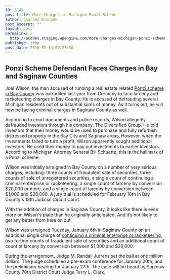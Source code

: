 ```yaml
---
ID: 6147
post_title: More Charges in Michigan Ponzi Scheme
author: Charles Kronzek
post_excerpt: ""
layout: post
permalink: >
  http://acddev.staging.wpengine.com/more-charges-michigan-ponzi-scheme.html
published: true
post_date: 2015-01-14 09:27:50
---
```

<h2>Ponzi Scheme Defendant Faces Charges in Bay and Saginaw Counties</h2>
Joel Wilson, the man accused of running a real estate related <a href="http://acddev.staging.wpengine.com/joel-wilson-bound-over-trial.html">Ponzi scheme in Bay County</a> was extradited last year from Germany to face larceny and racketeering charges in Bay County. He is accused of defrauding several Michigan residents out of substantial sums of money. As it turns out, he will now be facing criminal charges in Saginaw County as well.<!--more-->

According to court documents and police records, Wilson allegedly defrauded investors through his company, The Diversified Group. He told investors that their money would be used to purchase and fully refurbish distressed property in the Bay City and Saginaw areas. However, when the investments failed to turn a profit, Wilson apparently sought additional investors. He used their money to pay out investments to earlier investors. According to Michigan Attorney General Bill Schuette, this is the hallmark of a Ponzi scheme.

Wilson was initially arraigned in Bay County on a number of very serious charges, including: three counts of fraudulent sale of securities, three counts of sale of unregistered securities, a single count of continuing a criminal enterprise or racketeering, a single count of larceny by conversion $20,000 or more, and a single count of larceny by conversion between $1,000 and $20,000. A jury trial is scheduled for February 10th in Bay County's 18th Judicial Circuit Court.

With the addition of charges in Saginaw County, it looks like there is even more on Wilson's plate than he originally anticipated. And it’s not likely to get any better from here on out.

Wilson was arraigned Tuesday, January 6th in Saginaw County on an additional single charge of <a href="http://acddev.staging.wpengine.com/michigan-racketeering-attorneys-continuing-criminal-enterprise-rico-lawyers" target="_blank">continuing a criminal enterprise or racketeering</a>, two further counts of fraudulent sale of securities and an additional count of count of larceny by conversion between $1,000 and $20,000.

During the arraignment, Judge M. Randall Jurrens set the bail at one million dollars. The judge scheduled a pre-exam conference for January 20th, and the preliminary hearing for January 27th. The case will be heard by Saginaw County 70th District Court Judge Terry L. Clark.